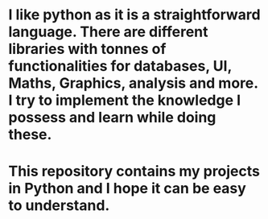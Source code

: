 # I like python as it is a straightforward language. There are different libraries with tonnes of functionalities for databases, UI, Maths, Graphics, analysis and more. I try to implement the knowledge I possess and learn while doing these.
# This repository contains my projects in Python and I hope it can be easy to understand. 
